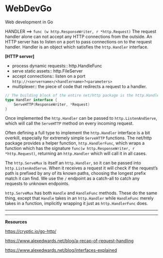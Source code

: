 # WebDevGo
Web development in Go


HANDLER ==> `func (w http.ResponseWriter, r *http.Request)`
The request handler alone can not accept any HTTP connections from the outside. An HTTP server has to listen on a port to pass connections on to the request handler. Handler is an object which satisfies the `http.Handler` interface.<br>

**[HTTP server]**
* process dynamic requests:: http.HandleFunc
* serve static assets:: http.FileServer
* accept connections:: listen on a port
`http://<servername>/<handlername>?<parameters>`
* multiplexer:: the piece of code that redirects a request to a handler.


```go
// The building block of the entire net/http package is the http.Handler interface
type Handler interface {
	ServeHTTP(ResponseWriter, *Request)
}
```

Once implemented the `http.Handler` can be passed to `http.ListenAndServe`, which will call the `ServeHTTP` method on every incoming request.

Often defining a full type to implement the `http.Handler` interface is a bit overkill, especially for extremely simple `ServeHTTP` functions. The net/http package provides a helper function, `http.HandlerFunc`, which wraps a function which has the signature `func(w http.ResponseWriter, r *http.Request)`, returning an `http.Handler` which will call it in all cases.

The `http.ServeMux` is itself an `http.Handler`, so it can be passed into `http.ListenAndServe`. When it receives a request it will check if the request’s path is prefixed by any of its known paths, choosing the longest prefix match it can find. We use the `/` endpoint as a catch-all to catch any requests to unknown endpoints.

`http.ServeMux` has both `Handle` and `HandleFunc` methods. These do the same thing, except that `Handle` takes in an `http.Handler` while `HandleFunc` merely takes in a function, implicitly wrapping it just as `http.HandlerFunc` does.



<hr><hr>


**Resources**

https://cryptic.io/go-http/

https://www.alexedwards.net/blog/a-recap-of-request-handling

https://www.alexedwards.net/blog/interfaces-explained
